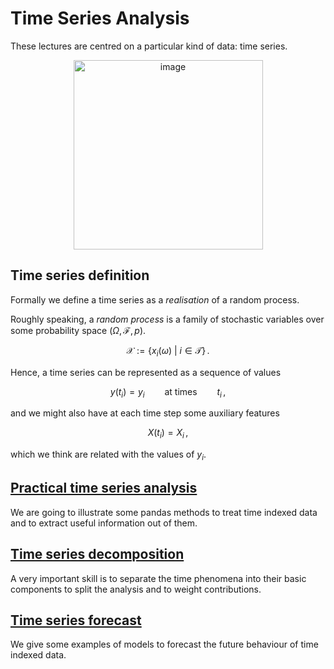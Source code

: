 # Time Series Analysis

These lectures are centred on a particular kind of data: time series.

<p align="center">
    <img width="303" alt="image" src="https://user-images.githubusercontent.com/49638680/160926155-1d971e92-b067-4a21-8e3b-d220478affcb.png">
</p>

## Time series definition

Formally we define a time series as a _realisation_ of a random process.

Roughly speaking, a _random process_ is a family of stochastic variables over some probability space $\left(\Omega, \mathcal{F}, p\right)$.

$$ \mathcal{X} := \left\{x_i(\omega) \ \vert \ i\in \mathcal{T} \right\}\, .$$

Hence, a time series can be represented as a sequence of values

$$y(t_i) = y_i \qquad \text{at times} \qquad t_i \, ,$$

and we might also have at each time step some auxiliary features

$$X(t_i) = X_i \, ,$$

which we think are related with the values of $y_i$.

## [Practical time series analysis](https://github.com/oscar-defelice/DSAcademy-lectures/tree/master/Lectures_src/06.Time_series/01.TimeSeriesOperations.ipynb)

We are going to illustrate some pandas methods to treat time indexed data and to extract useful information out of them.

## [Time series decomposition](https://github.com/oscar-defelice/DSAcademy-lectures/tree/master/Lectures_src/06.Time_series/02.TimeSeriesDecomposition.ipynb)

A very important skill is to separate the time phenomena into their basic components to split the analysis and to weight contributions.

## [Time series forecast](https://github.com/oscar-defelice/DSAcademy-lectures/tree/master/Lectures_src/06.Time_series/03.TimeSeriesForecast.ipynb)

We give some examples of models to forecast the future behaviour of time indexed data.
